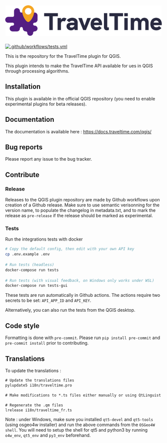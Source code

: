 # ![Travel Time](travel_time_platform_plugin/resources/banner.png)

[![.github/workflows/tests.yml](https://github.com/traveltime-dev/traveltime-platform-qgis-plugin/actions/workflows/tests.yml/badge.svg)](https://github.com/traveltime-dev/traveltime-platform-qgis-plugin/actions/workflows/tests.yml)

This is the repository for the TravelTime plugin for QGIS.

This plugin intends to make the TravelTime API available for ues in QGIS through processing algorithms.

## Installation

This plugin is available in the official QGIS repository (you need to enable experimental plugins for beta releases).

## Documentation

The documentation is available here : https://docs.traveltime.com/qgis/

## Bug reports

Please report any issue to the bug tracker.

## Contribute

### Release

Releases to the QGIS plugin repository are made by Github workflows upon creation of a Github release. Make sure to use semantic verisonning for the version name, to populate the changelog in metadata.txt, and to mark the release as `pre-release` if the release should be marked as experimental.

### Tests

Run the integrations tests with docker

```bash
# Copy the default config, then edit with your own API key
cp .env.example .env

# Run tests (headless)
docker-compose run tests

# Run tests (with visual feedback, on Windows only works under WSL)
docker-compose run tests-gui
```

These tests are run automatically in Github actions. The actions require two secrets to be set: `API_APP_ID` and `API_KEY`.

Alternatively, you can also run the tests from the QGIS desktop.


## Code style

Formatting is done with `pre-commit`. Please run `pip install pre-commit` and `pre-commit install` prior to contributing.

## Translations

To update the translations :

```
# Update the translations files
pylupdate5 i18n/traveltime.pro

# Make modifications to *.ts files either manually or using QtLinguist

# Regenerate the .qm files
lrelease i18n/traveltime_fr.ts
```

Note : under Windows, make sure you installed `qt5-devel` and `qt5-tools` (using osgeo4w installer) and run the above commands from the `OSGeo4W shell`. You will need to setup the shell for qt5 and python3 by running `o4w_env`, `qt5_env` and `py3_env` beforehand.
